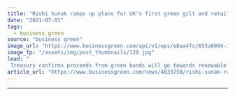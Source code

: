 ```yaml
---
title: "Rishi Sunak ramps up plans for UK's first green gilt and retail green savings bond"
date: "2021-07-01"
tags: 
  - business green
source: "business green"
image_url: "https://www.businessgreen.com/api/v1/wps/e8aa4fc/653a6094-1994-4d78-b007-f738c80f1716/11/SUNAK-Rishi-2020-C-Andrew-Parsons-No-10-Downing-Street-Flickr-CC-BY-NC-ND-2-0-roi-1-185x114.jpg"
image_fp: "/assets/img/post_thumbnails/120.jpg"
lead: "
 Treasury confirms proceeds from green bonds will go towards renewable energy, climate adaptation, energy efficiency, nature restoration and zero emission transport projects ..."
article_url: "https://www.businessgreen.com/news/4033758/rishi-sunak-ramps-plans-uk-green-gilt-retail-green-savings-bond"
---
```


---
